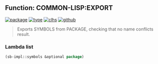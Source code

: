 ## Function: COMMON-LISP:EXPORT
[![package](https://img.shields.io/badge/Package-COMMON--LISP-5f9ea0.svg?style=social&colorA=999999)](../) [![type](https://img.shields.io/badge/Type-Function-5f9ea0.svg?style=social&colorA=999999)](../#function) [![clhs](https://img.shields.io/badge/CLHS-EXPORT-5f9ea0.svg?style=social&colorA=999999)](http://www.lispworks.com/documentation/HyperSpec/Body/f_export.htm) [![github](https://img.shields.io/badge/GitHub-View_the_source-5f9ea0.svg?style=social&colorA=999999&logo=github)](https://github.com/sbcl/sbcl/blob/master/src/code/target-package.lisp/) 

> Exports SYMBOLS from PACKAGE, checking that no name conflicts result.

### Lambda list
```cl
(sb-impl::symbols &optional package)
```
